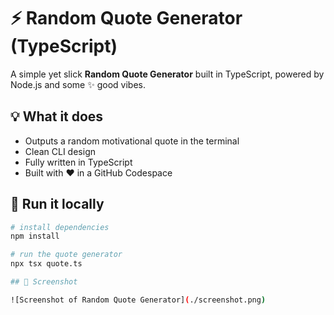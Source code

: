 # ⚡ Random Quote Generator (TypeScript)

A simple yet slick **Random Quote Generator** built in TypeScript, powered by Node.js and some ✨ good vibes.

## 💡 What it does

- Outputs a random motivational quote in the terminal
- Clean CLI design
- Fully written in TypeScript
- Built with ❤️ in a GitHub Codespace

## 🚀 Run it locally

```bash
# install dependencies
npm install

# run the quote generator
npx tsx quote.ts

## 📸 Screenshot

![Screenshot of Random Quote Generator](./screenshot.png)
